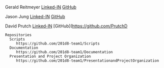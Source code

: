 Gerald Reitmeyer
   [Linked-IN](https://www.linkedin.com/in/gerald-reitmeyer/)
   [GitHub](https://github.com/gerreit)

Jason Jung
   [Linked-IN](https://www.linkedin.com/in/jason-jung-151450272/)
   [GitHub](https://github.com/jaehwanjung23)

David Prutch
    [Linked-IN](https://www.linkedin.com/in/david-prutch-1027/)
    [GitHub](https://github.com/PrutchD
    
    Repositories 
      Scripts
         https://github.com/201d8-team1/Scripts
      Documentation 
         https://github.com/201d8-team1/Documentation
      Presentation and Project Organization 
         https://github.com/201d8-team1/PresentationandProjectOrganization
         
